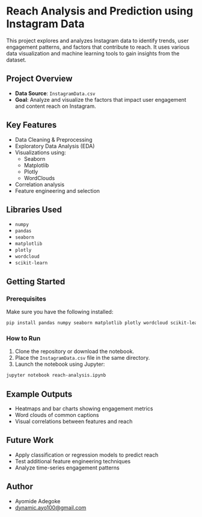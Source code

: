 #  Reach Analysis and Prediction using Instagram Data

This project explores and analyzes Instagram data to identify trends, user engagement patterns, and factors that contribute to reach. It uses various data visualization and machine learning tools to gain insights from the dataset.

## Project Overview

- **Data Source**: `InstagramData.csv`
- **Goal**: Analyze and visualize the factors that impact user engagement and content reach on Instagram.

##  Key Features

- Data Cleaning & Preprocessing
- Exploratory Data Analysis (EDA)
- Visualizations using:
  - Seaborn
  - Matplotlib
  - Plotly
  - WordClouds
- Correlation analysis
- Feature engineering and selection

## Libraries Used

- `numpy`
- `pandas`
- `seaborn`
- `matplotlib`
- `plotly`
- `wordcloud`
- `scikit-learn`

## Getting Started

### Prerequisites

Make sure you have the following installed:

```bash
pip install pandas numpy seaborn matplotlib plotly wordcloud scikit-learn
```

### How to Run

1. Clone the repository or download the notebook.
2. Place the `InstagramData.csv` file in the same directory.
3. Launch the notebook using Jupyter:

```bash
jupyter notebook reach-analysis.ipynb
```

##  Example Outputs

- Heatmaps and bar charts showing engagement metrics
- Word clouds of common captions
- Visual correlations between features and reach

## Future Work

- Apply classification or regression models to predict reach
- Test additional feature engineering techniques
- Analyze time-series engagement patterns

##  Author

- Ayomide Adegoke
- dynamic.ayo100@gmail.com
